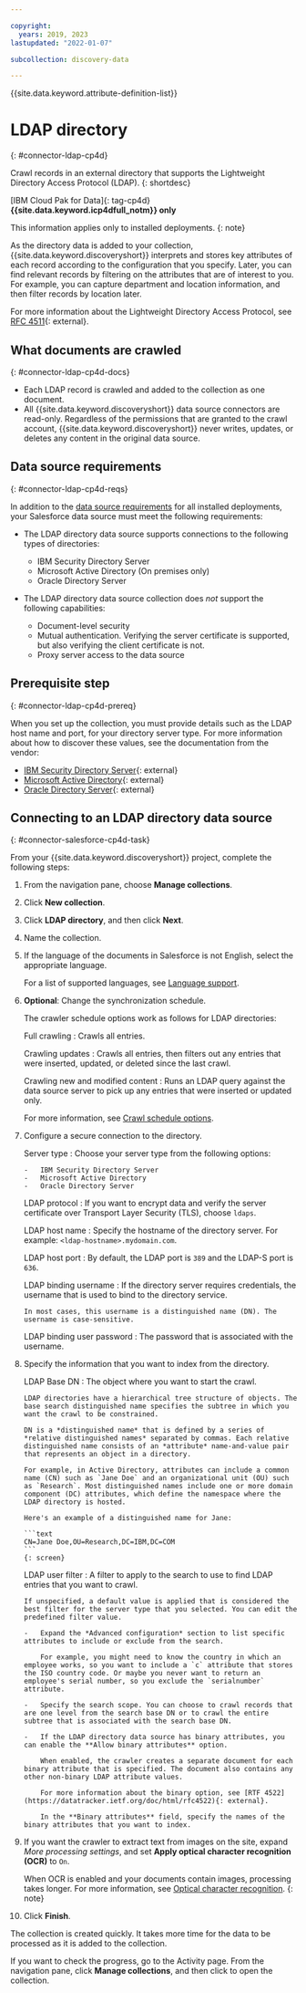 ```yaml
---

copyright:
  years: 2019, 2023
lastupdated: "2022-01-07"

subcollection: discovery-data

---
```


{{site.data.keyword.attribute-definition-list}}

# LDAP directory
{: #connector-ldap-cp4d}

Crawl records in an external directory that supports the Lightweight Directory Access Protocol (LDAP).
{: shortdesc}

[IBM Cloud Pak for Data]{: tag-cp4d} **{{site.data.keyword.icp4dfull_notm}} only**

This information applies only to installed deployments.
{: note}

As the directory data is added to your collection, {{site.data.keyword.discoveryshort}} interprets and stores key attributes of each record according to the configuration that you specify. Later, you can find relevant records by filtering on the attributes that are of interest to you. For example, you can capture department and location information, and then filter records by location later.

For more information about the Lightweight Directory Access Protocol, see [RFC 4511](https://datatracker.ietf.org/doc/html/rfc4511){: external}.

## What documents are crawled
{: #connector-ldap-cp4d-docs}

- Each LDAP record is crawled and added to the collection as one document.
- All {{site.data.keyword.discoveryshort}} data source connectors are read-only. Regardless of the permissions that are granted to the crawl account, {{site.data.keyword.discoveryshort}} never writes, updates, or deletes any content in the original data source.

## Data source requirements
{: #connector-ldap-cp4d-reqs}

In addition to the [data source requirements](/docs/discovery-data?topic=discovery-data-collection-types#requirements) for all installed deployments, your Salesforce data source must meet the following requirements:

-   The LDAP directory data source supports connections to the following types of directories:

    -   IBM Security Directory Server
    -   Microsoft Active Directory (On premises only)
    -   Oracle Directory Server

-   The LDAP directory data source collection does *not* support the following capabilities:

    -   Document-level security
    -   Mutual authentication. Verifying the server certificate is supported, but also verifying the client certificate is not.
    -   Proxy server access to the data source

## Prerequisite step
{: #connector-ldap-cp4d-prereq}

When you set up the collection, you must provide details such as the LDAP host name and port, for your directory server type. For more information about how to discover these values, see the documentation from the vendor:

- [IBM Security Directory Server](https://www.ibm.com/docs/en/sdse/6.4.0?topic=do-security-directory-server-overview){: external}
- [Microsoft Active Directory](https://docs.microsoft.com/en-us/machine-learning-server/operationalize/configure-authentication#active-directory-and-ldapldap-s){: external}
- [Oracle Directory Server](https://docs.oracle.com/cd/E20295_01/html/821-1220/bcalm.html#scrolltoc){: external}

## Connecting to an LDAP directory data source
{: #connector-salesforce-cp4d-task}

From your {{site.data.keyword.discoveryshort}} project, complete the following steps:

1.  From the navigation pane, choose **Manage collections**.
1.  Click **New collection**.
1.  Click **LDAP directory**, and then click **Next**.
1.  Name the collection.
1.  If the language of the documents in Salesforce is not English, select the appropriate language.

    For a list of supported languages, see [Language support](/docs/discovery-data?topic=discovery-data-language-support).
1.  **Optional**: Change the synchronization schedule.

    The crawler schedule options work as follows for LDAP directories:

    Full crawling
    :   Crawls all entries.
    
    Crawling updates
    :   Crawls all entries, then filters out any entries that were inserted, updated, or deleted since the last crawl.
    
    Crawling new and modified content
    :   Runs an LDAP query against the data source server to pick up any entries that were inserted or updated only.

    For more information, see [Crawl schedule options](/docs/discovery-data?topic=discovery-data-collections#crawlschedule).
1.  Configure a secure connection to the directory.

    Server type
    :   Choose your server type from the following options:

        -   IBM Security Directory Server
        -   Microsoft Active Directory
        -   Oracle Directory Server

    LDAP protocol
    :   If you want to encrypt data and verify the server certificate over Transport Layer Security (TLS), choose `ldaps`.
    
    LDAP host name
    :   Specify the hostname of the directory server. For example: `<ldap-hostname>.mydomain.com`.

    LDAP host port
    :   By default, the LDAP port is `389` and the LDAP-S port is `636`.

    LDAP binding username
    :   If the directory server requires credentials, the username that is used to bind to the directory service.

        In most cases, this username is a distinguished name (DN). The username is case-sensitive.

    LDAP binding user password
    :   The password that is associated with the username.
1.  Specify the information that you want to index from the directory.

    LDAP Base DN
    :   The object where you want to start the crawl.

        LDAP directories have a hierarchical tree structure of objects. The base search distinguished name specifies the subtree in which you want the crawl to be constrained.

        DN is a *distinguished name* that is defined by a series of *relative distinguished names* separated by commas. Each relative distinguished name consists of an *attribute* name-and-value pair that represents an object in a directory.

        For example, in Active Directory, attributes can include a common name (CN) such as `Jane Doe` and an organizational unit (OU) such as `Research`. Most distinguished names include one or more domain component (DC) attributes, which define the namespace where the LDAP directory is hosted.

        Here's an example of a distinguished name for Jane:

        ```text
        CN=Jane Doe,OU=Research,DC=IBM,DC=COM
        ```
        {: screen}

    LDAP user filter
    :   A filter to apply to the search to use to find LDAP entries that you want to crawl.

        If unspecified, a default value is applied that is considered the best filter for the server type that you selected. You can edit the predefined filter value.

        -   Expand the *Advanced configuration* section to list specific attributes to include or exclude from the search.

            For example, you might need to know the country in which an employee works, so you want to include a `c` attribute that stores the ISO country code. Or maybe you never want to return an employee's serial number, so you exclude the `serialnumber` attribute.

        -   Specify the search scope. You can choose to crawl records that are one level from the search base DN or to crawl the entire subtree that is associated with the search base DN.

        -   If the LDAP directory data source has binary attributes, you can enable the **Allow binary attributes** option.

            When enabled, the crawler creates a separate document for each binary attribute that is specified. The document also contains any other non-binary LDAP attribute values.

            For more information about the binary option, see [RTF 4522](https://datatracker.ietf.org/doc/html/rfc4522){: external}.

            In the **Binary attributes** field, specify the names of the binary attributes that you want to index.
1.  If you want the crawler to extract text from images on the site, expand *More processing settings*, and set **Apply optical character recognition (OCR)** to `On`.

    When OCR is enabled and your documents contain images, processing takes longer. For more information, see [Optical character recognition](/docs/discovery-data?topic=discovery-data-collections#ocr).
    {: note}

1.  Click **Finish**.

The collection is created quickly. It takes more time for the data to be processed as it is added to the collection.

If you want to check the progress, go to the Activity page. From the navigation pane, click **Manage collections**, and then click to open the collection.
